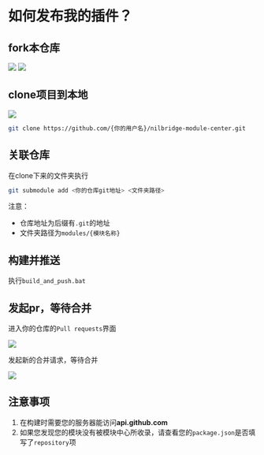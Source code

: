 
# 如何发布我的插件？

## fork本仓库

![](/doc/img/1.png)
![](/doc/img/2.png)

## clone项目到本地

![](/doc/img/3.png)

``` bash
git clone https://github.com/{你的用户名}/nilbridge-module-center.git
```

## 关联仓库

在clone下来的文件夹执行

```bash
git submodule add <你的仓库git地址> <文件夹路径>
```

注意：
- 仓库地址为后缀有`.git`的地址
- 文件夹路径为`modules/{模块名称}`

## 构建并推送

执行`build_and_push.bat`

## 发起pr，等待合并

进入你的仓库的`Pull requests`界面

![](/doc/img/4.png)

发起新的合并请求，等待合并

![](/doc/img/5.png)

## 注意事项

1. 在构建时需要您的服务器能访问**api.github.com**
2. 如果您发现您的模块没有被模块中心所收录，请查看您的`package.json`是否填写了`repository`项